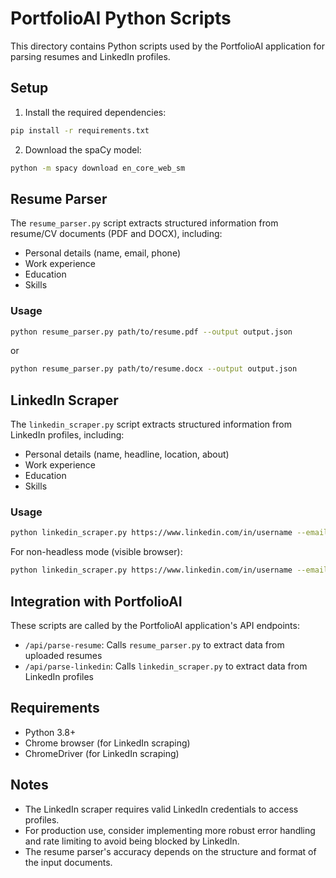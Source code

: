 # PortfolioAI Python Scripts

This directory contains Python scripts used by the PortfolioAI application for parsing resumes and LinkedIn profiles.

## Setup

1. Install the required dependencies:

```bash
pip install -r requirements.txt
```

2. Download the spaCy model:

```bash
python -m spacy download en_core_web_sm
```

## Resume Parser

The `resume_parser.py` script extracts structured information from resume/CV documents (PDF and DOCX), including:

- Personal details (name, email, phone)
- Work experience
- Education
- Skills

### Usage

```bash
python resume_parser.py path/to/resume.pdf --output output.json
```

or

```bash
python resume_parser.py path/to/resume.docx --output output.json
```

## LinkedIn Scraper

The `linkedin_scraper.py` script extracts structured information from LinkedIn profiles, including:

- Personal details (name, headline, location, about)
- Work experience
- Education
- Skills

### Usage

```bash
python linkedin_scraper.py https://www.linkedin.com/in/username --email your@email.com --password yourpassword --output output.json
```

For non-headless mode (visible browser):

```bash
python linkedin_scraper.py https://www.linkedin.com/in/username --email your@email.com --password yourpassword --no-headless --output output.json
```

## Integration with PortfolioAI

These scripts are called by the PortfolioAI application's API endpoints:

- `/api/parse-resume`: Calls `resume_parser.py` to extract data from uploaded resumes
- `/api/parse-linkedin`: Calls `linkedin_scraper.py` to extract data from LinkedIn profiles

## Requirements

- Python 3.8+
- Chrome browser (for LinkedIn scraping)
- ChromeDriver (for LinkedIn scraping)

## Notes

- The LinkedIn scraper requires valid LinkedIn credentials to access profiles.
- For production use, consider implementing more robust error handling and rate limiting to avoid being blocked by LinkedIn.
- The resume parser's accuracy depends on the structure and format of the input documents.
